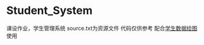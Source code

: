 # Student_System
课设作业，学生管理系统
source.txt为资源文件
代码仅供参考
配合[学生数据绘图](https://github.com/HersonaREAL/SingleStudentSystem)使用
